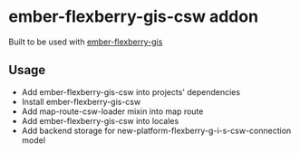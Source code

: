 # ember-flexberry-gis-csw addon
Built to be used with [ember-flexberry-gis](https://github.com/Flexberry/ember-flexberry-gis)

## Usage
* Add ember-flexberry-gis-csw into projects' dependencies
* Install ember-flexberry-gis-csw
* Add map-route-csw-loader mixin into map route
* Add ember-flexberry-gis-csw into locales
* Add backend storage for new-platform-flexberry-g-i-s-csw-connection model
